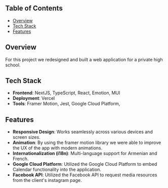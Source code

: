 ## Table of Contents

- [Overview](#overview)
- [Tech Stack](#tech-stack)
- [Features](#features)

## Overview

For this project we redesigned and built a web application for a private high school. 

## Tech Stack

- **Frontend**: NextJS, TypeScript, React, Emotion, MUI
- **Deployment**: Vercel
- **Tools**: Framer Motion, Jest, Google Cloud Platform, 

## Features

- **Responsive Design**: Works seamlessly across various devices and screen sizes.
- **Animation**: By using the framer motion library we were able to improve the UX of the app with modern animations.
- **Internationalization (i18n)**: Multi-language support for Armenian and French.
- **Google Cloud Platform**: Utilized the Google Cloud Platform to embed Calendar functionality into the application.
- **Facebook API**: Utilized the Facebook API to request media resources from the client's instagram page.